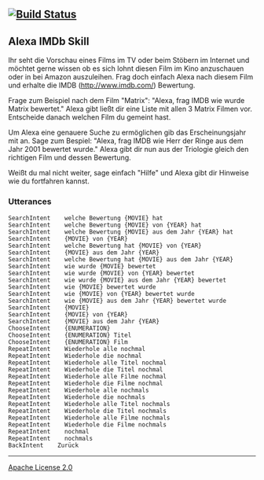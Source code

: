 [![Build Status](https://travis-ci.org/pYr0x/alexa-imdb.svg?branch=master)](https://travis-ci.org/pYr0x/alexa-imdb)
---
## Alexa IMDb Skill


Ihr seht die Vorschau eines Films im TV oder beim Stöbern im Internet und möchtet gerne wissen ob es sich lohnt diesen Film im Kino anzuschauen oder in bei Amazon auszuleihen.
Frag doch einfach Alexa nach diesem Film und erhalte die IMDB (http://www.imdb.com/) Bewertung.

Frage zum Beispiel nach dem Film "Matrix":
"Alexa, frag IMDB wie wurde Matrix bewertet."
Alexa gibt ließt dir eine Liste mit allen 3 Matrix Filmen vor. Entscheide danach welchen Film du gemeint hast.

Um Alexa eine genauere Suche zu ermöglichen gib das Erscheinungsjahr mit an. Sage zum Bespiel:
"Alexa, frag IMDB wie Herr der Ringe aus dem Jahr 2001 bewertet wurde."
Alexa gibt dir nun aus der Triologie gleich den richtigen Film und dessen Bewertung.

Weißt du mal nicht weiter, sage einfach "Hilfe" und Alexa gibt dir Hinweise wie du fortfahren kannst.


### Utterances
```
SearchIntent    welche Bewertung {MOVIE} hat
SearchIntent    welche Bewertung {MOVIE} von {YEAR} hat
SearchIntent    welche Bewertung {MOVIE} aus dem Jahr {YEAR} hat
SearchIntent    {MOVIE} von {YEAR}
SearchIntent    welche Bewertung hat {MOVIE} von {YEAR}
SearchIntent    {MOVIE} aus dem Jahr {YEAR}
SearchIntent    welche Bewertung hat {MOVIE} aus dem Jahr {YEAR}
SearchIntent    wie wurde {MOVIE} bewertet
SearchIntent    wie wurde {MOVIE} von {YEAR} bewertet
SearchIntent    wie wurde {MOVIE} aus dem Jahr {YEAR} bewertet
SearchIntent    wie {MOVIE} bewertet wurde
SearchIntent    wie {MOVIE} von {YEAR} bewertet wurde
SearchIntent    wie {MOVIE} aus dem Jahr {YEAR} bewertet wurde
SearchIntent    {MOVIE}
SearchIntent    {MOVIE} von {YEAR}
SearchIntent    {MOVIE} aus dem Jahr {YEAR}
ChooseIntent    {ENUMERATION}
ChooseIntent    {ENUMERATION} Titel
ChooseIntent    {ENUMERATION} Film
RepeatIntent    Wiederhole alle nochmal
RepeatIntent    Wiederhole die nochmal
RepeatIntent    Wiederhole alle Titel nochmal
RepeatIntent    Wiederhole die Titel nochmal
RepeatIntent    Wiederhole alle Filme nochmal
RepeatIntent    Wiederhole die Filme nochmal
RepeatIntent    Wiederhole alle nochmals
RepeatIntent    Wiederhole die nochmals
RepeatIntent    Wiederhole alle Titel nochmals
RepeatIntent    Wiederhole die Titel nochmals
RepeatIntent    Wiederhole alle Filme nochmals
RepeatIntent    Wiederhole die Filme nochmals
RepeatIntent    nochmal
RepeatIntent    nochmals
BackIntent    Zurück
```

---
[Apache License 2.0](LICENSE)